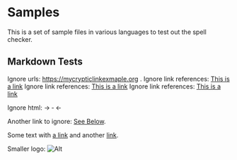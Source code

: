 # Samples

This is a set of sample files in various languages to test out the spell checker.

## Markdown Tests

Ignore urls: https://mycrypticlinkexmaple.org .
Ignore link references: [This is a link][linkreference]
Ignore link references: [This is a link][linkreference2]
Ignore link references: [This is a link][*`fileerror`*]

Ignore html: &rarr; &dash; &larr;

Another link to ignore: [See Below](#seebelow).

Some text with [a link][1] and
another [link][2].

[linkreference]: https://anotherstrangelink.com
[linkreference2]: https://anotherstrangelink.com

Smaller logo: ![Alt][3]

[1]: http://example.com/ 'Title'
[2]: http://example.org/ 'Title'
[3]: https://i2.wp.com/s.wordpress.org/about/images/wpmini-grey.png 'Title'
[*`fileerror`*]: https://fileerror.example.com
